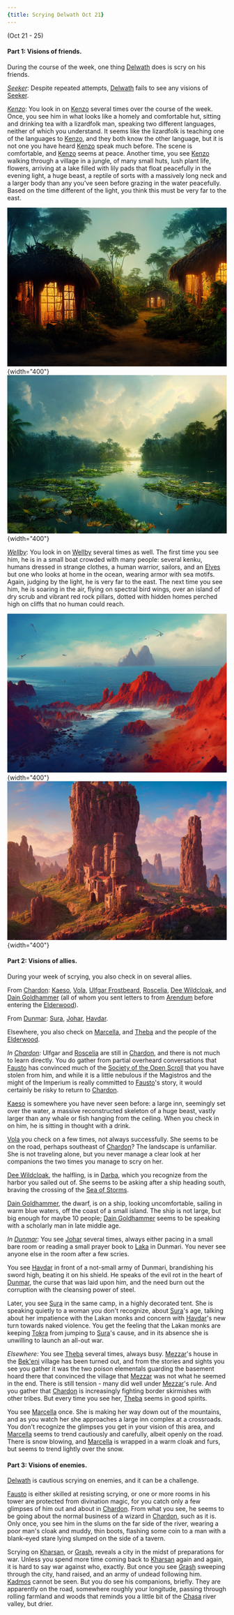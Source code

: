 ```yaml
---
{title: Scrying Delwath Oct 21}
---
```

(Oct 21 - 25)

#### Part 1: Visions of friends. 

During the course of the week, one thing [Delwath](<../../../people/pcs/dunmar-fellowship/delwath.md>) does is scry on his friends. 

*[Seeker](<../../../people/pcs/dunmar-fellowship/seeker.md>)*: Despite repeated attempts, [Delwath](<../../../people/pcs/dunmar-fellowship/delwath.md>) fails to see any visions of [Seeker](<../../../people/pcs/dunmar-fellowship/seeker.md>). 

*[Kenzo](<../../../people/pcs/dunmar-fellowship/kenzo.md>)*: You look in on [Kenzo](<../../../people/pcs/dunmar-fellowship/kenzo.md>) several times over the course of the week. Once, you see him in what looks like a homely and comfortable hut, sitting and drinking tea with a lizardfolk man, speaking two different languages, neither of which you understand. It seems like the lizardfolk is teaching one of the languages to [Kenzo](<../../../people/pcs/dunmar-fellowship/kenzo.md>), and they both know the other language, but it is not one you have heard [Kenzo](<../../../people/pcs/dunmar-fellowship/kenzo.md>) speak much before. The scene is comfortable, and [Kenzo](<../../../people/pcs/dunmar-fellowship/kenzo.md>) seems at peace. Another time, you see [Kenzo](<../../../people/pcs/dunmar-fellowship/kenzo.md>) walking through a village in a jungle, of many small huts, lush plant life, flowers, arriving at a lake filled with lily pads that float peacefully in the evening light, a huge beast, a reptile of sorts with a massively long neck and a larger body than any you've seen before grazing in the water peacefully. Based on the time different of the light, you think this must be very far to the east. 

![Bedez Village](../../../assets/bedez-village.png){width="400"}
![Bedez River](../../../assets/bedez-river.png){width="400"}

*[Wellby](<../../../people/pcs/dunmar-fellowship/wellby.md>)*: You look in on [Wellby](<../../../people/pcs/dunmar-fellowship/wellby.md>) several times as well. The first time you see him, he is in a small boat crowded with many people: several kenku, humans dressed in strange clothes, a human warrior, sailors, and an [Elves](<../../../species/children-of-the-embodied-gods/elves/elves.md>) but one who looks at home in the ocean, wearing armor with sea motifs. Again, judging by the light, he is very far to the east. The next time you see him, he is soaring in the air, flying on spectral bird wings, over an island of dry scrub and vibrant red rock pillars, dotted with hidden homes perched high on cliffs that no human could reach.

![Wahacha Coast](../../../assets/wahacha-coast.png){width="400"}
![Wahacha Village](../../../assets/wahacha-village.png){width="400"}

#### Part 2: Visions of allies. 

During your week of scrying, you also check in on several allies. 

From [Chardon](<../../../gazetteer/west-coast/chardonian-empire/chardon/chardon.md>): [Kaeso](<../../../people/chardonians/kaeso.md>), [Vola](<../../../people/chardonians/vola.md>), [Ulfgar Frostbeard](<../../../people/dwarves/ulfgar-frostbeard.md>), [Roscelia](<../../../people/chardonians/roscelia.md>), [Dee Wildcloak](<../../../people/halflings/dee-wildcloak.md>), and [Dain Goldhammer](<../../../people/dwarves/dain-goldhammer.md>) (all of whom you sent letters to from [Arendum](<../../../gazetteer/west-coast/chardonian-empire/chasa-river-valley/arendum.md>) before entering the [Elderwood](<../../../gazetteer/chasa-nahadi-watershed/elderwood.md>)). 

From [Dunmar](<../../../gazetteer/greater-dunmar/realms/dunmar/dunmar.md>): [Sura](<../../../people/dunmari/sura.md>), [Johar](<../../../people/dunmari/johar.md>), [Havdar](<../../../people/dunmari/havdar.md>). 

Elsewhere, you also check on [Marcella](<../../../people/chardonians/marcella.md>), and [Theba](<../../../people/deno-qai/theba.md>) and the people of the [Elderwood](<../../../gazetteer/chasa-nahadi-watershed/elderwood.md>). 

_In [Chardon](<../../../gazetteer/west-coast/chardonian-empire/chardon/chardon.md>):_ Ulfgar and [Roscelia](<../../../people/chardonians/roscelia.md>) are still in [Chardon](<../../../gazetteer/west-coast/chardonian-empire/chardon/chardon.md>), and there is not much to learn directly. You do gather from partial overheard conversations that [Fausto](<../../../people/chardonians/fausto.md>) has convinced much of the [Society of the Open Scroll](<../../../groups/chardonian-organizations/society-of-the-open-scroll.md>) that you have stolen from him, and while it is a little nebulous if the Magistros and the might of the Imperium is really committed to [Fausto](<../../../people/chardonians/fausto.md>)'s story, it would certainly be risky to return to [Chardon](<../../../gazetteer/west-coast/chardonian-empire/chardon/chardon.md>). 

[Kaeso](<../../../people/chardonians/kaeso.md>) is somewhere you have never seen before: a large inn, seemingly set over the water, a massive reconstructed skeleton of a huge beast, vastly larger than any whale or fish hanging from the ceiling. When you check in on him, he is sitting in thought with a drink. 

[Vola](<../../../people/chardonians/vola.md>) you check on a few times, not always successfully. She seems to be on the road, perhaps southeast of [Chardon](<../../../gazetteer/west-coast/chardonian-empire/chardon/chardon.md>)? The landscape is unfamiliar. She is not traveling alone, but you never manage a clear look at her companions the two times you manage to scry on her. 

[Dee Wildcloak](<../../../people/halflings/dee-wildcloak.md>), the halfling, is in [Darba](<../../../gazetteer/greater-dunmar/realms/dunmar/coastal-dunmar/darba/darba.md>), which you recognize from the harbor you sailed out of. She seems to be asking after a ship heading south, braving the crossing of the [Sea of Storms](<../../../gazetteer/greater-dunmar/sea-of-storms.md>). 

[Dain Goldhammer](<../../../people/dwarves/dain-goldhammer.md>), the dwarf, is on a ship, looking uncomfortable, sailing in warm blue waters, off the coast of a small island. The ship is not large, but big enough for maybe 10 people; [Dain Goldhammer](<../../../people/dwarves/dain-goldhammer.md>) seems to be speaking with a scholarly man in late middle age.

_In [Dunmar](<../../../gazetteer/greater-dunmar/realms/dunmar/dunmar.md>):_ You see [Johar](<../../../people/dunmari/johar.md>) several times, always either pacing in a small bare room or reading a small prayer book to [Laka](<../../../cosmology/gods/incorporeal-gods/dunmari-pantheon/laka.md>) in Dunmari. You never see anyone else in the room after a few scries.

You see [Havdar](<../../../people/dunmari/havdar.md>) in front of a not-small army of Dunmari, brandishing his sword high, beating it on his shield. He speaks of the evil rot in the heart of [Dunmar](<../../../gazetteer/greater-dunmar/realms/dunmar/dunmar.md>), the curse that was laid upon him, and the need burn out the corruption with the cleansing power of steel.

Later, you see [Sura](<../../../people/dunmari/sura.md>) in the same camp, in a highly decorated tent. She is speaking quietly to a woman you don't recognize, about [Sura](<../../../people/dunmari/sura.md>)'s age, talking about her impatience with the Lakan monks and concern with [Havdar](<../../../people/dunmari/havdar.md>)'s new turn towards naked violence. You get the feeling that the Lakan monks are keeping [Tokra](<../../../gazetteer/greater-dunmar/realms/dunmar/central-dunmar/tokra/tokra.md>) from jumping to [Sura](<../../../people/dunmari/sura.md>)'s cause, and in its absence she is unwilling to launch an all-out war. 

_Elsewhere:_ You see [Theba](<../../../people/deno-qai/theba.md>) several times, always busy. [Mezzar](<../../../people/other-nonhumans/mezzar.md>)'s house in the [Bek'eni](<../../../groups/deno-qai-tribes/bek-eni.md>) village has been turned out, and from the stories and sights you see you gather it was the two poison elementals guarding the basement hoard there that convinced the village that [Mezzar](<../../../people/other-nonhumans/mezzar.md>) was not what he seemed in the end. There is still tension - many did well under [Mezzar](<../../../people/other-nonhumans/mezzar.md>)'s rule. And you gather that [Chardon](<../../../gazetteer/west-coast/chardonian-empire/chardon/chardon.md>) is increasingly fighting border skirmishes with other tribes. But every time you see her, [Theba](<../../../people/deno-qai/theba.md>) seems in good spirits. 

You see [Marcella](<../../../people/chardonians/marcella.md>) once. She is making her way down out of the mountains, and as you watch her she approaches a large inn complex at a crossroads. You don't recognize the glimpses you get in your vision of this area, and [Marcella](<../../../people/chardonians/marcella.md>) seems to trend cautiously and carefully, albeit openly on the road. There is snow blowing, and [Marcella](<../../../people/chardonians/marcella.md>) is wrapped in a warm cloak and furs, but seems to trend lightly over the snow.

#### Part 3: Visions of enemies. 

[Delwath](<../../../people/pcs/dunmar-fellowship/delwath.md>) is cautious scrying on enemies, and it can be a challenge. 

[Fausto](<../../../people/chardonians/fausto.md>) is either skilled at resisting scrying, or one or more rooms in his tower are protected from divination magic, for you catch only a few glimpses of him out and about in [Chardon](<../../../gazetteer/west-coast/chardonian-empire/chardon/chardon.md>). From what you see, he seems to be going about the normal business of a wizard in [Chardon](<../../../gazetteer/west-coast/chardonian-empire/chardon/chardon.md>), such as it is. Only once, you see him in the slums on the far side of the river, wearing a poor man's cloak and muddy, thin boots, flashing some coin to a man with a blank-eyed stare lying slumped on the side of a tavern. 

Scrying on [Kharsan](<../../../gazetteer/greater-dunmar/dunmari-basin/kharsan.md>), or [Grash](<../../../people/other-nonhumans/grash.md>), reveals a city in the midst of preparations for war. Unless you spend more time coming back to [Kharsan](<../../../gazetteer/greater-dunmar/dunmari-basin/kharsan.md>) again and again, it is hard to say war against who, exactly. But once you see [Grash](<../../../people/other-nonhumans/grash.md>) sweeping through the city, hand raised, and an army of undead following him. [Kadmos](<../../../people/chardonians/kadmos.md>) cannot be seen. But you do see his companions, briefly. They are apparently on the road, somewhere roughly your longitude, passing through rolling farmland and woods that reminds you a little bit of the [Chasa](<../../../gazetteer/chasa-nahadi-watershed/rivers/chasa.md>) river valley, but drier.
